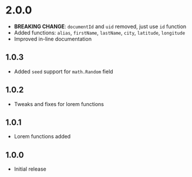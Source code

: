 # 2.0.0

- **BREAKING CHANGE**: `documentId` and `uid` removed, just use `id` function
- Added functions: `alias`, `firstName`, `lastName`, `city`, `latitude`, `longitude`
- Improved in-line documentation

## 1.0.3

- Added `seed` support for `math.Random` field

## 1.0.2

- Tweaks and fixes for lorem functions

## 1.0.1

- Lorem functions added

## 1.0.0

- Initial release
